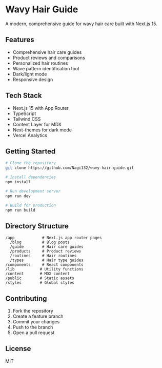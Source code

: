 # Wavy Hair Guide

A modern, comprehensive guide for wavy hair care built with Next.js 15.

## Features

- Comprehensive hair care guides
- Product reviews and comparisons
- Personalized hair routines
- Wave pattern identification tool
- Dark/light mode
- Responsive design

## Tech Stack

- Next.js 15 with App Router
- TypeScript
- Tailwind CSS
- Content Layer for MDX
- Next-themes for dark mode
- Vercel Analytics

## Getting Started

```bash
# Clone the repository
git clone https://github.com/Nagi132/wavy-hair-guide.git

# Install dependencies
npm install

# Run development server
npm run dev

# Build for production
npm run build
```

## Directory Structure

```
/app            # Next.js app router pages
  /blog         # Blog posts
  /guide        # Hair care guides
  /products     # Product reviews
  /routines     # Hair routines
  /types        # Hair type guides
/components     # React components
/lib           # Utility functions
/content       # MDX content
/public        # Static assets
/styles        # Global styles
```

## Contributing

1. Fork the repository
2. Create a feature branch
3. Commit your changes
4. Push to the branch
5. Open a pull request

## License

MIT